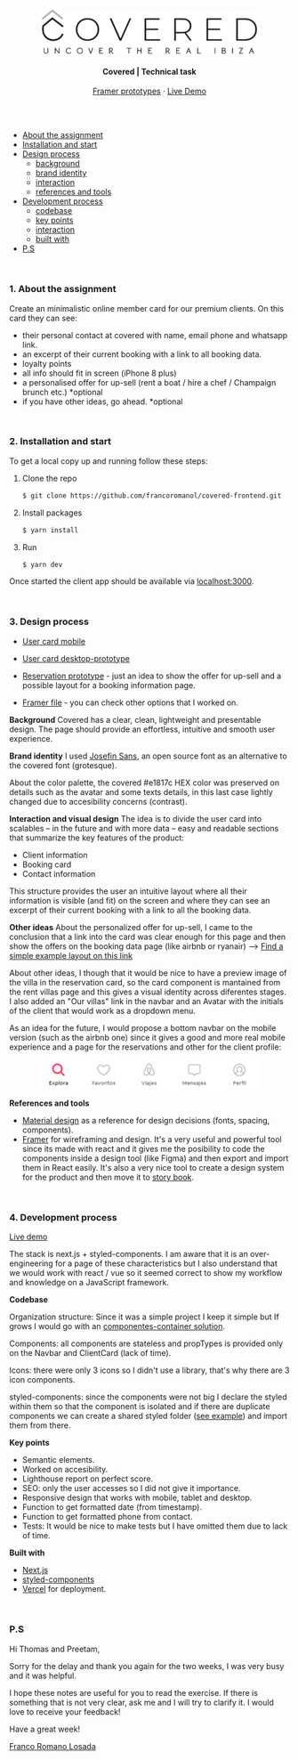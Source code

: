 <!-- REPO TITLE -->
<br />
<p align="center">
  <img src="readme/logo.svg" alt="Logo" height="80">
  <h4 align="center">Covered | Technical task</h4>
    <p align="center">
    <a href="https://framer.com/projects/covered-frontend--PHpWlGWg0EqwOqFUhEJe-954bw" target="_blank">Framer prototypes</a>
    ·
    <a href="https://covered-frontend.vercel.app/" target="_blank">Live Demo</a>
  </p>
</p>

<br />
<br />


- [About the assignment](#about-the-assignment)
- [Installation and start](#installation-and-start)
- [Design process](#design-process)
    - [background](#background)
    - [brand identity](#brand-identity)
    - [interaction](#other-ideas)
    - [references and tools](#references-and-tools)
- [Development process](#development-process)
    - [codebase](#codebase)
    - [key points](#key-points)
    - [interaction](#other-ideas)
    - [built with](#built-with)
- [P.S](#p-s)



&nbsp;
<!-- ABOUT THE PROJECT -->
### 1. About the assignment
Create an minimalistic online member card for our premium clients.
On this card they can see:
- their personal contact at covered with  name, email phone and whatsapp link.
- an excerpt of their current booking with a link to all booking data.
- loyalty points  
- all info should fit in screen (iPhone 8 plus)
- a personalised offer for up-sell (rent a boat / hire a chef / Champaign brunch etc.) *optional
- if you have other ideas, go ahead. *optional



&nbsp;
### 2. Installation and start
To get a local copy up and running follow these steps:

1. Clone the repo
   ```sh
   $ git clone https://github.com/francoromanol/covered-frontend.git
   ```
2. Install packages
   ```sh
   $ yarn install
   ```
3. Run
    ```sh
    $ yarn dev
    ```

Once started the client app should be available via [localhost:3000](http://localhost:3000).



&nbsp;
### 3. Design process
* [User card mobile](https://framer.com/share/covered-frontend--78DsQ3KMZTUp2a0FOnqd/tCVgMXuOw)

* [User card desktop-prototype](https://framer.com/share/covered-frontend--78DsQ3KMZTUp2a0FOnqd/NjbIBXBjR)

* [Reservation prototype](https://framer.com/share/covered-frontend--78DsQ3KMZTUp2a0FOnqd/U74ZgE7vE) - just an idea to show the offer for up-sell and a possible layout for a booking information page.

* [Framer file](https://framer.com/projects/covered-frontend--PHpWlGWg0EqwOqFUhEJe-954bw) - you can check other options that I worked on.


**Background**
Covered has a clear, clean, lightweight and presentable design. The page should provide an effortless, intuitive and smooth user experience.


**Brand identity**
I used [Josefin Sans](https://fonts.google.com/specimen/Josefin+Sans?preview.text=Te%20tenemos%20cubierto&preview.text_type=custom), an open source font as an alternative to the covered font (grotesque).

About the color palette, the covered #e1817c HEX color was preserved on details such as the avatar and some texts details, in this last case lightly changed due to accesibility concerns (contrast).


**Interaction and visual design**
The idea is to divide the user card into scalables – in the future and with more data – easy and readable sections that summarize the key features of the product:

  * Client information
  * Booking card
  * Contact information

This structure provides the user an intuitive layout where all their information is visible (and fit) on the screen and where they can see an excerpt of their current booking with a link to all the booking data.


**Other ideas**
About the personalized offer for up-sell, I came to the conclusion that a link into the card was clear enough for this page and then show the offers on the booking data page (like airbnb or ryanair) --> [Find a simple example layout on this link](https://framer.com/share/covered-frontend--78DsQ3KMZTUp2a0FOnqd/U74ZgE7vE)


About other ideas, I though that it would be nice to have a preview image of the villa in the reservation card, so the card component is mantained from the rent villas page and this gives a visual identity across diferentes stages. I also added an "Our villas" link in the navbar and an Avatar with the initials of the client that would work as a dropdown menu.

As an idea for the future, I would propose a bottom navbar on the mobile version (such as the airbnb one) since it gives a good and more real mobile experience and a page for the reservations and other for the client profile:
<div align="center">
  <img src="readme/navbar-proposal.png" alt="Airbnb bottom navbar" width="400">
</div>


**References and tools**
* [Material design](https://material.io/design) as a reference for design decisions (fonts, spacing, components).
* [Framer](https://framer.com) for wireframing and design. It's a very useful and powerful tool since its made with react and it gives me the posibility to code the components inside a design tool (like Figma) and then export and import them in React easily. It's also a very nice tool to create a design system for the product and then move it to [story book](https://storybook.js.org/).



&nbsp;
### 4. Development process

[Live demo](https://covered-frontend.vercel.app/)

The stack is next.js + styled-components. I am aware that it is an over-engineering for a page of these characteristics but I also understand that we would work with react / vue so it seemed correct to show my workflow and knowledge on a JavaScript framework.

**Codebase**

Organization structure: Since it was a simple project I keep it simple but If grows I would go with an [componentes-container solution](https://betterprogramming.pub/how-you-should-structure-your-react-applications-e7dd32375a98).

Components: all components are stateless and propTypes is provided only on the Navbar and ClientCard (lack of time).

Icons: there were only 3 icons so I didn't use a library, that's why there are 3 icon components.

styled-components: since the components were not big I declare the styled within them so that the component is isolated and if there are duplicate components we can create a shared styled folder ([see example](https://github.com/francoromanol/covered-frontend/tree/main/components/styled)) and import them from there.


**Key points**
 * Semantic elements.
 * Worked on accesibility.
 * Lighthouse report on perfect score.
 * SEO: only the user accesses so I did not give it importance.
 * Responsive design that works with mobile, tablet and desktop.
 * Function to get formatted date (from timestamp).
 * Function to get formatted phone from contact.
 * Tests: It would be nice to make tests but I have omitted them due to lack of time.


**Built with**
* [Next.js](https://nextjs.org/)
* [styled-components](https://styled-components.com/)
* [Vercel](https://vercel.com/) for deployment.


&nbsp;
### P.S
Hi Thomas and Preetam,

Sorry for the delay and thank you again for the two weeks, I was very busy and it was helpful.

I hope these notes are useful for you to read the exercise. If there is something that is not very clear, ask me and I will try to clarify it. I would love to receive your feedback!

Have a great week!

[Franco Romano Losada](mailto:francoromano1994@gmail.com)


<!-- MARKDOWN LINKS & IMAGES -->
<!-- https://www.markdownguide.org/basic-syntax/#reference-style-links -->
<!-- [product-screenshot]: readme/recording.gif -->
